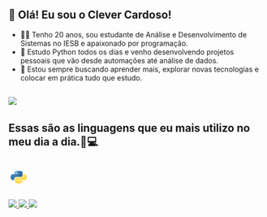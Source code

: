 ## 👋 Olá! Eu sou o Clever Cardoso!

- 🧑‍💻 Tenho 20 anos, sou estudante de Análise e Desenvolvimento de Sistemas no IESB e apaixonado por programação.
- 🐍 Estudo Python todos os dias e venho desenvolvendo projetos pessoais que vão desde automações até análise de dados.
- 🚀 Estou sempre buscando aprender mais, explorar novas tecnologias e colocar em prática tudo que estudo.
 ##
<div align="">
  <a href="https://github.com/CleverCardoso">
    <img height="180em" src="https://github-readme-stats.vercel.app/api?username=CleverCardoso&show_icons=true&hide_border=true&bg_color=000000&title_color=ff0000&icon_color=ff0000&text_color=ffffff"/>
  </a>
</div>

 ##
 ## Essas são as linguagens que eu mais utilizo no meu dia a dia.🚀💻
<div style="display: inline_block"><br>
  <img align="center" alt="Clever-Python" height="30" width="40" src="https://raw.githubusercontent.com/devicons/devicon/master/icons/python/python-original.svg">
</div>

 ##
<div> 
  <a href="https://www.instagram.com/clever__junior/" target="_blank">
    <img src="https://img.shields.io/badge/-Instagram-%23E4405F?style=for-the-badge&logo=instagram&logoColor=white" target="_blank">
  </a>
  <a href="https://www.twitch.tv/zoddye" target="_blank">
    <img src="https://img.shields.io/badge/Twitch-9146FF?style=for-the-badge&logo=twitch&logoColor=white" target="_blank">
  </a>
  <a href="mailto:clebercardoso.art@gmail.com">
    <img src="https://img.shields.io/badge/-Gmail-%23333?style=for-the-badge&logo=gmail&logoColor=white" target="_blank">
  </a>
</div
